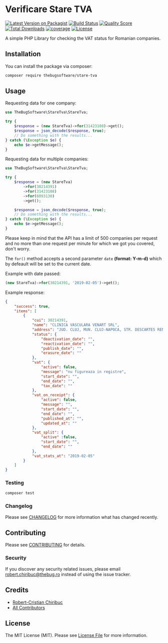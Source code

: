 # Verificare Stare TVA

[![Latest Version on Packagist](https://img.shields.io/packagist/v/thebugsoftware/stare-tva.svg?style=flat-square)](https://packagist.org/packages/thebugsoftware/stare-tva)
[![Build Status](https://img.shields.io/travis/thebugsoftware/stare-tva/master.svg?style=flat-square)](https://travis-ci.org/thebugsoftware/stare-tva)
[![Quality Score](https://img.shields.io/scrutinizer/g/thebugsoftware/stare-tva.svg?style=flat-square)](https://scrutinizer-ci.com/g/thebugsoftware/stare-tva)
[![Total Downloads](https://img.shields.io/packagist/dt/thebugsoftware/stare-tva.svg?style=flat-square)](https://packagist.org/packages/thebugsoftware/stare-tva)
[![coverage](https://codecov.io/gh/thebugsoftware/stare-tva/branch/master/graph/badge.svg?style=flat-square)](https://codecov.io/gh/thebugsoftware/stare-tva)
[![License](https://img.shields.io/packagist/l/thebugsoftware/stare-tva.svg?style=flat-square)](https://github.com/thebugsoftware/stare-tva/blob/master/LICENSE.md)

A simple PHP Library for checking the VAT status for Romanian companies.

## Installation

You can install the package via composer:

```bash
composer require thebugsoftware/stare-tva
```

## Usage

Requesting data for one company:
``` php
use TheBugSoftware\StareTva\StareTva;

try {
    $response = (new StareTva)->for(31423108)->get();
    $response = json_decode($response, true);
    // Do something with the results...
} catch (\Exception $e) {
    echo $e->getMessage();
}
```

Requesting data for multiple companies:
``` php
use TheBugSoftware\StareTva\StareTva;

try {
    $response = (new StareTva)
        ->for(30214391)
        ->for(31423108)
        ->for(6093130)
        ->get();

    $response = json_decode($response, true);
    // Do something with the results...
} catch (\Exception $e) {
    echo $e->getMessage();
}
```

Please keep in mind that the API has a limit of 500 companies per request and no more than one request per minute for which we got you covered, don't worry.

The `for()` method accepts a second parameter `date` **(format: Y-m-d)** which by defeault will be set to the current date.

Example with date passed:
``` php
(new StareTva)->for(30214391, '2019-02-05')->get();
```

Example response:
``` json
{
    "success": true,
    "items": [
        {
            "cui": 30214391,
            "name": "CLINICA VASCULARA VENART SRL",
            "address": "JUD. CLUJ, MUN. CLUJ-NAPOCA, STR. DESCARTES RENÉ, NR.27",
            "status": {
                "deactivation_date": "",
                "reactivation_date": "",
                "publish_date": "",
                "erasure_date": ""
            },
            "vat": {
                "active": false,
                "message": "nu figureaza in registre",
                "start_date": "",
                "end_date": "",
                "tax_date": ""
            },
            "vat_on_receipt": {
                "active": false,
                "message": "",
                "start_date": "",
                "end_date": "",
                "published_at": "",
                "updated_at": ""
            },
            "vat_split": {
                "active" :false,
                "start_date": "",
                "end_date": ""
            },
            "vat_stats_at": "2019-02-05"
        }
    ]
}
```

### Testing

``` bash
composer test
```

### Changelog

Please see [CHANGELOG](CHANGELOG.md) for more information what has changed recently.

## Contributing

Please see [CONTRIBUTING](CONTRIBUTING.md) for details.

### Security

If you discover any security related issues, please email robert.chiribuc@thebug.ro instead of using the issue tracker.

## Credits

- [Robert-Cristian Chiribuc](https://github.com/chiribuc)
- [All Contributors](../../contributors)

## License

The MIT License (MIT). Please see [License File](LICENSE.md) for more information.

